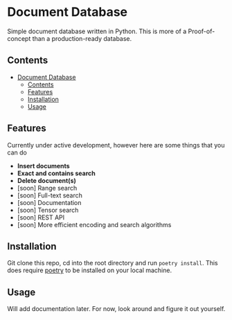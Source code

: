 # Document Database 
Simple document database written in Python. This is more of a Proof-of-concept than a production-ready database. 

## Contents
- [Document Database](#twitter-api)
  - [Contents](#contents)
  - [Features](#features)
  - [Installation](#installation)
  - [Usage](#usage)
    



## Features
Currently under active development, however here are some things that you can do

- **Insert documents**
- **Exact and contains search**
- **Delete document(s)**
- [soon] Range search 
- [soon] Full-text search 
- [soon] Documentation
- [soon] Tensor search
- [soon] REST API 
- [soon] More efficient encoding and search algorithms


## Installation 
Git clone this repo, cd into the root directory and run ```poetry install```. This does require [poetry](https://python-poetry.org/) to be installed on your local machine. 

## Usage
Will add documentation later. For now, look around and figure it out yourself. 
